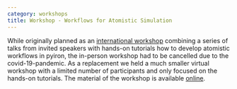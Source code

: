 ```yaml
---
category: workshops
title: Workshop - Workflows for Atomistic Simulation
---
```

While originally planned as an [international workshop](http://potentials.rub.de/) combining a series of talks from 
invited speakers with hands-on tutorials how to develop atomistic workflows in pyiron, the in-person workshop had to be
cancelled due to the covid-19-pandemic. As a replacement we held a much smaller virtual workshop with a limited number 
of participants and only focused on the hands-on tutorials. The material of the workshop is available 
[online](https://pyiron.org/pyiron-virtual-workshop-2020/README.html).
